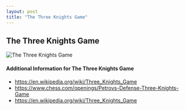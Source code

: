 ```yaml
---
layout: post
title: "The Three Knights Game"
---
```


## The Three Knights Game

![The Three Knights Game](https://www.thechesswebsite.com/wp-content/uploads/2024/02/Captura-de-ecra-2024-02-10-as-17.27.17.png)



#### Additional Information for The Three Knights Game

- https://en.wikipedia.org/wiki/Three_Knights_Game
- https://www.chess.com/openings/Petrovs-Defense-Three-Knights-Game
- https://en.wikipedia.org/wiki/Three_Knights_Game
